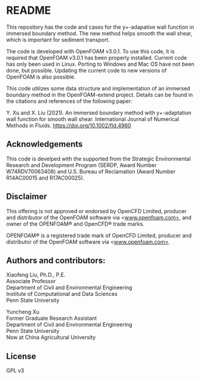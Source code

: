 # README #
This repository has the code and cases for the y+-adapative wall function in immersed boundary method. The new method helps smooth the wall shear, which is important for sediment transport. 

The code is developed with OpenFOAM v3.0.1. To use this code, it is required that OpenFOAM v3.0.1 has been properly installed. Current code has only been used in Linux. Porting to Windows and Mac OS have not been done, but possible. Updating the current code to new versions of OpenFOAM is also possible.

This code utilizes some data structure and implementation of an immersed boundary method in the OpenFOAM-extend project. Details can be found in the citations and references of the following paper: 

Y. Xu and X. Liu (2021). An immersed boundary method with y+-adaptation wall function for smooth wall shear. International Journal of Numerical Methods in Fluids. https://doi.org/10.1002/fld.4960 

## Acknowledgements ##
This code is develped with the supported from the Strategic Environmental Research and Development Program (SERDP, Award Number W74RDV70063408) and U.S. Bureau of Reclamation (Award Number R14AC00015 and R17AC00025).

## Disclaimer ##
This offering is not approved or endorsed by OpenCFD Limited, producer and distributor of the OpenFOAM software via <www.openfoam.com>, and owner of the OPENFOAM&reg;  and OpenCFD&reg; trade marks.

OPENFOAM&reg; is a registered trade mark of OpenCFD Limited, producer and distributor of the OpenFOAM software via <www.openfoam.com>.

## Authors and contributors: ##
Xiaofeng Liu, Ph.D., P.E.  
Associate Professor  
Department of Civil and Environmental Engineering  
Institute of Computational and Data Sciences  
Penn State University

Yuncheng Xu  
Former Graduate Research Assistant  
Department of Civil and Environmental Engineering  
Penn State University  
Now at China Agricultural University

## License ##
GPL v3


